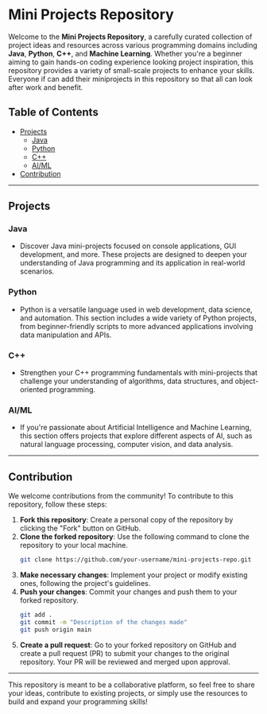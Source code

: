 # Mini Projects Repository

Welcome to the **Mini Projects Repository**, a carefully curated collection of project ideas and resources across various programming domains including **Java**, **Python**, **C++**, and **Machine Learning**. Whether you're a beginner aiming to gain hands-on coding experience looking project inspiration, this repository provides a variety of small-scale projects to enhance your skills.
Everyone if can add their miniprojects in this repository so that all can look after work and benefit.

## Table of Contents
- [Projects](#projects)
  - [Java](#java)
  - [Python](#python)
  - [C++](#c++)
  - [AI/ML](#aiml)
- [Contribution](#contribution)

---

## Projects

### Java
- Discover Java mini-projects focused on console applications, GUI development, and more. These projects are designed to deepen your understanding of Java programming and its application in real-world scenarios.

### Python
- Python is a versatile language used in web development, data science, and automation. This section includes a wide variety of Python projects, from beginner-friendly scripts to more advanced applications involving data manipulation and APIs.

### C++
- Strengthen your C++ programming fundamentals with mini-projects that challenge your understanding of algorithms, data structures, and object-oriented programming.

### AI/ML
- If you're passionate about Artificial Intelligence and Machine Learning, this section offers projects that explore different aspects of AI, such as natural language processing, computer vision, and data analysis.

---

## Contribution

We welcome contributions from the community! To contribute to this repository, follow these steps:

1. **Fork this repository**: Create a personal copy of the repository by clicking the "Fork" button on GitHub.
2. **Clone the forked repository**: Use the following command to clone the repository to your local machine.
   ```bash
   git clone https://github.com/your-username/mini-projects-repo.git
   ```
3. **Make necessary changes**: Implement your project or modify existing ones, following the project's guidelines.
4. **Push your changes**: Commit your changes and push them to your forked repository.
   ```bash
   git add .
   git commit -m "Description of the changes made"
   git push origin main
   ```
5. **Create a pull request**: Go to your forked repository on GitHub and create a pull request (PR) to submit your changes to the original repository. Your PR will be reviewed and merged upon approval.

---

This repository is meant to be a collaborative platform, so feel free to share your ideas, contribute to existing projects, or simply use the resources to build and expand your programming skills!

